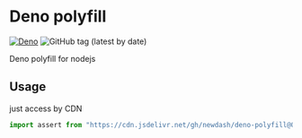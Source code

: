 # Deno polyfill

[![Deno](https://github.com/newdash/deno-polyfill/actions/workflows/deno.yml/badge.svg)](https://github.com/newdash/deno-polyfill/actions/workflows/deno.yml)
![GitHub tag (latest by date)](https://img.shields.io/github/v/tag/newdash/deno-polyfill)

Deno polyfill for nodejs

## Usage

just access by CDN

```ts
import assert from "https://cdn.jsdelivr.net/gh/newdash/deno-polyfill@0.116.0/test/assert.ts"
```
